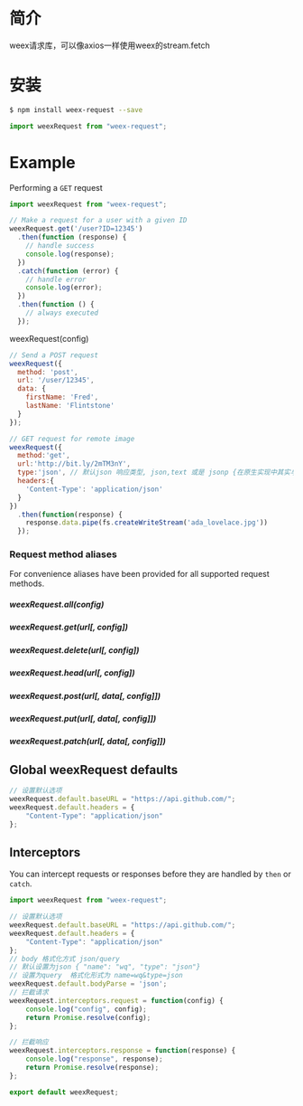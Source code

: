 # 简介
weex请求库，可以像axios一样使用weex的stream.fetch

# 安装

```bash
$ npm install weex-request --save
```

```javascript
import weexRequest from "weex-request";
```

# Example

Performing a `GET` request

```javascript
import weexRequest from "weex-request";

// Make a request for a user with a given ID
weexRequest.get('/user?ID=12345')
  .then(function (response) {
    // handle success
    console.log(response);
  })
  .catch(function (error) {
    // handle error
    console.log(error);
  })
  .then(function () {
    // always executed
  });
```



weexRequest(config)

```javascript
// Send a POST request
weexRequest({
  method: 'post',
  url: '/user/12345',
  data: {
    firstName: 'Fred',
    lastName: 'Flintstone'
  }
});

// GET request for remote image
weexRequest({
  method:'get',
  url:'http://bit.ly/2mTM3nY',
  type:'json', // 默认json 响应类型, json,text 或是 jsonp {在原生实现中其实与 json 相同)
  headers:{
    'Content-Type': 'application/json'
  }
})
  .then(function(response) {
    response.data.pipe(fs.createWriteStream('ada_lovelace.jpg'))
  });
```

### Request method aliases

For convenience aliases have been provided for all supported request methods.

##### weexRequest.all(config)

##### weexRequest.get(url[, config])

##### weexRequest.delete(url[, config])

##### weexRequest.head(url[, config])

##### weexRequest.post(url[, data[, config]])

##### weexRequest.put(url[, data[, config]])

##### weexRequest.patch(url[, data[, config]])



## Global weexRequest defaults

```javascript
// 设置默认选项
weexRequest.default.baseURL = "https://api.github.com/";
weexRequest.default.headers = {
    "Content-Type": "application/json"
};
```



## Interceptors

You can intercept requests or responses before they are handled by `then` or `catch`.


```javascript
import weexRequest from "weex-request";

// 设置默认选项
weexRequest.default.baseURL = "https://api.github.com/";
weexRequest.default.headers = {
    "Content-Type": "application/json"
};
// body 格式化方式 json/query
// 默认设置为json { "name": "wq", "type": "json"}
// 设置为query  格式化形式为 name=wq&type=json
weexRequest.default.bodyParse = 'json'; 
// 拦截请求
weexRequest.interceptors.request = function(config) {
    console.log("config", config);
    return Promise.resolve(config);
};

// 拦截响应
weexRequest.interceptors.response = function(response) {
    console.log("response", response);
    return Promise.resolve(response);
};

export default weexRequest;
```